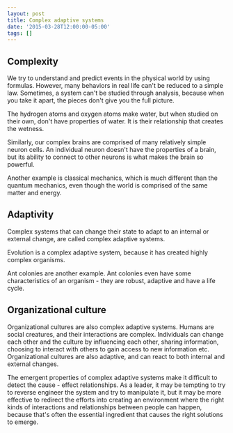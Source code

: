 ```yaml
---
layout: post
title: Complex adaptive systems
date: '2015-03-28T12:00:00-05:00'
tags: []
---
```


Complexity
----------

We try to understand and predict events in the physical world by using formulas. However, many behaviors in real life can't be reduced to a simple law. Sometimes, a system can't be studied through analysis, because when you take it apart, the pieces don't give you the full picture.

The hydrogen atoms and oxygen atoms make water, but when studied on their own, don't have properties of water. It is their relationship that creates the wetness.

Similarly, our complex brains are comprised of many relatively simple neuron cells. An individual neuron doesn't have the properties of a brain, but its ability to connect to other neurons is what makes the brain so powerful.

Another example is classical mechanics, which is much different than the quantum mechanics, even though the world is comprised of the same matter and energy.

Adaptivity
----------

Complex systems that can change their state to adapt to an internal or external change, are called complex adaptive systems.

Evolution is a complex adaptive system, because it has created highly complex organisms.

Ant colonies are another example. Ant colonies even have some characteristics of an organism - they are robust, adaptive and have a life cycle.

Organizational culture
-----------------------

Organizational cultures are also complex adaptive systems. Humans are social creatures, and their interactions are complex. Individuals can change each other and the culture by influencing each other, sharing information, choosing to interact with others to gain access to new information etc. Organizational cultures are also adaptive, and can react to both internal and external changes.

The emergent properties of complex adaptive systems make it difficult to detect the cause - effect relationships. As a leader, it may be tempting to try to reverse engineer the system and try to manipulate it, but it may be more effective to redirect the efforts into creating an environment where the right kinds of interactions and relationships between people can happen, because that's often the essential ingredient that causes the right solutions to emerge.

